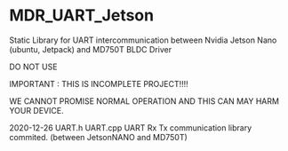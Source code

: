 # MDR_UART_Jetson
Static Library for UART intercommunication between Nvidia Jetson Nano (ubuntu, Jetpack) and MD750T BLDC Driver

DO NOT USE

IMPORTANT : THIS IS INCOMPLETE PROJECT!!!!

WE CANNOT PROMISE NORMAL OPERATION AND THIS CAN MAY HARM YOUR DEVICE.

2020-12-26 UART.h UART.cpp
UART Rx Tx communication library commited. (between JetsonNANO and MD750T)
